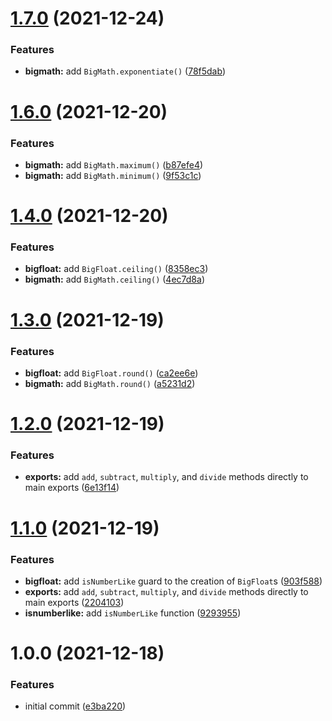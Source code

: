 # [1.7.0](https://github.com/trezy/bigmath/compare/v1.6.0...v1.7.0) (2021-12-24)


### Features

* **bigmath:** add `BigMath.exponentiate()` ([78f5dab](https://github.com/trezy/bigmath/commit/78f5dab7e780cede6a289237c0a3499d20e05708))

# [1.6.0](https://github.com/trezy/bigmath/compare/v1.5.0...v1.6.0) (2021-12-20)


### Features

* **bigmath:** add `BigMath.maximum()` ([b87efe4](https://github.com/trezy/bigmath/commit/b87efe48a0c6a5b7bd6797126d7c40067f05eeb5))
* **bigmath:** add `BigMath.minimum()` ([9f53c1c](https://github.com/trezy/bigmath/commit/9f53c1ca8c1f496fdf441a45d39b64037b6b7744))

# [1.4.0](https://github.com/trezy/bigmath/compare/v1.3.0...v1.4.0) (2021-12-20)


### Features

* **bigfloat:** add `BigFloat.ceiling()` ([8358ec3](https://github.com/trezy/bigmath/commit/8358ec343cb06c2522b6c6597ef155b7309d1489))
* **bigmath:** add `BigMath.ceiling()` ([4ec7d8a](https://github.com/trezy/bigmath/commit/4ec7d8ae7be8adf5c83555fc3af8814c81a53f12))

# [1.3.0](https://github.com/trezy/bigmath/compare/v1.2.0...v1.3.0) (2021-12-19)


### Features

* **bigfloat:** add `BigFloat.round()` ([ca2ee6e](https://github.com/trezy/bigmath/commit/ca2ee6ee1fba6b94e409e6de0ee118aa32eb67bb))
* **bigmath:** add `BigMath.round()` ([a5231d2](https://github.com/trezy/bigmath/commit/a5231d280016dde73f6a9854ffe117b65bf8b044))

# [1.2.0](https://github.com/trezy/bigmath/compare/v1.1.0...v1.2.0) (2021-12-19)


### Features

* **exports:** add `add`, `subtract`, `multiply`, and `divide` methods directly to main exports ([6e13f14](https://github.com/trezy/bigmath/commit/6e13f1439af128ee49b75758be85551bc3460abe))

# [1.1.0](https://github.com/trezy/bigmath/compare/v1.0.0...v1.1.0) (2021-12-19)


### Features

* **bigfloat:** add `isNumberLike` guard to the creation of `BigFloat`s ([903f588](https://github.com/trezy/bigmath/commit/903f58804c02427a32e3692610551505855d85f4))
* **exports:** add `add`, `subtract`, `multiply`, and `divide` methods directly to main exports ([2204103](https://github.com/trezy/bigmath/commit/2204103b2a72c130cddcf83061d312bf9272178e))
* **isnumberlike:** add `isNumberLike` function ([9293955](https://github.com/trezy/bigmath/commit/92939555c4fff12e241af215b94d5f0750a58021))

# 1.0.0 (2021-12-18)


### Features

* initial commit ([e3ba220](https://github.com/trezy/bigmath/commit/e3ba220084e536fec38e58b85df2255896517587))
